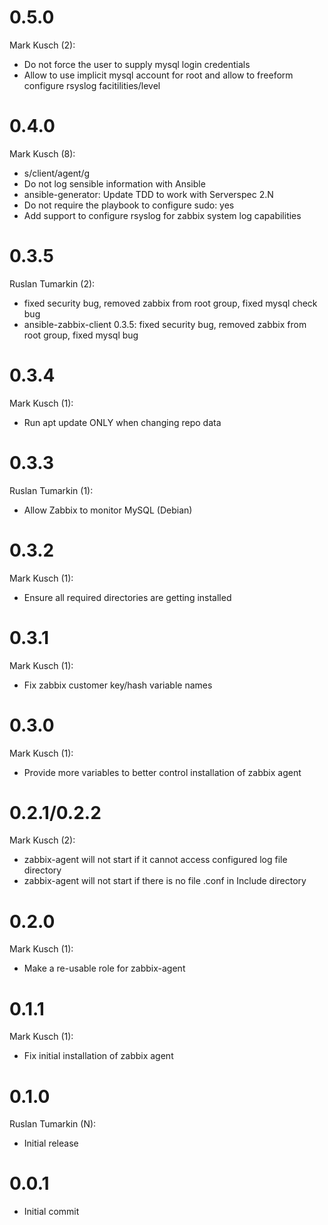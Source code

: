 # 0.5.0

Mark Kusch (2):

* Do not force the user to supply mysql login credentials
* Allow to use implicit mysql account for root and allow to freeform configure rsyslog facitilities/level

# 0.4.0

Mark Kusch (8):

* s/client/agent/g
* Do not log sensible information with Ansible
* ansible-generator: Update TDD to work with Serverspec 2.N
* Do not require the playbook to configure sudo: yes
* Add support to configure rsyslog for zabbix system log capabilities

# 0.3.5

Ruslan Tumarkin (2):

* fixed security bug, removed zabbix from root group, fixed mysql check bug
* ansible-zabbix-client 0.3.5: fixed security bug, removed zabbix from root group, fixed mysql bug

# 0.3.4

Mark Kusch (1):

* Run apt update ONLY when changing repo data

# 0.3.3

Ruslan Tumarkin (1):

* Allow Zabbix to monitor MySQL (Debian)

# 0.3.2

Mark Kusch (1):

* Ensure all required directories are getting installed

# 0.3.1

Mark Kusch (1):

* Fix zabbix customer key/hash variable names

# 0.3.0

Mark Kusch (1):

* Provide more variables to better control installation of zabbix agent

# 0.2.1/0.2.2

Mark Kusch (2):

* zabbix-agent will not start if it cannot access configured log file directory
* zabbix-agent will not start if there is no file .conf in Include directory

# 0.2.0

Mark Kusch (1):

* Make a re-usable role for zabbix-agent

# 0.1.1

Mark Kusch (1):

* Fix initial installation of zabbix agent

# 0.1.0

Ruslan Tumarkin (N):

* Initial release

# 0.0.1

* Initial commit


<!-- vim: set nofen ts=4 sw=4 et: -->
